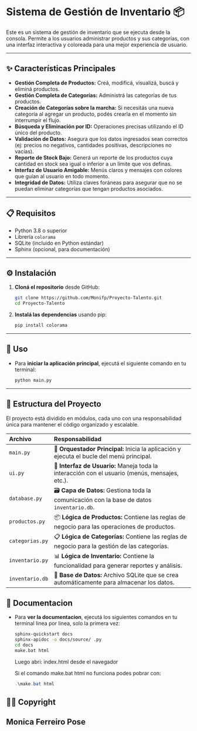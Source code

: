 # Sistema de Gestión de Inventario 📦

Este es un sistema de gestión de inventario que se ejecuta desde la consola. Permite a los usuarios administrar productos y sus categorías, con una interfaz interactiva y coloreada para una mejor experiencia de usuario.

-----

## ✨ Características Principales

  * **Gestión Completa de Productos:** Creá, modificá, visualizá, buscá y eliminá productos.
  * **Gestión Completa de Categorías:** Administrá las categorías de tus productos.
  * **Creación de Categorías sobre la marcha:** Si necesitás una nueva categoría al agregar un producto, podés crearla en el momento sin interrumpir el flujo.
  * **Búsqueda y Eliminación por ID:** Operaciones precisas utilizando el ID único del producto.
  * **Validación de Datos:** Asegura que los datos ingresados sean correctos (ej: precios no negativos, cantidades positivas, descripciones no vacías).
  * **Reporte de Stock Bajo:** Generá un reporte de los productos cuya cantidad en stock sea igual o inferior a un límite que vos definas.
  * **Interfaz de Usuario Amigable:** Menús claros y mensajes con colores que guían al usuario en todo momento.
  * **Integridad de Datos:** Utiliza claves foráneas para asegurar que no se puedan eliminar categorías que tengan productos asociados.

-----

## 📋 Requisitos

  * Python 3.8 o superior
  * Librería `colorama`
  * SQLite (incluido en Python estándar)
  * Sphinx (opcional, para documentación)

-----

## ⚙️ Instalación

1.  **Cloná el repositorio** desde GitHub:

    ```bash
    git clone https://github.com/Monifp/Proyecto-Talento.git
    cd Proyecto-Talento
    ```

2.  **Instalá las dependencias** usando pip:

    ```bash
    pip install colorama
    ```

-----

## 🚀 Uso

  * Para **iniciar la aplicación principal**, ejecutá el siguiente comando en tu terminal:

    ```bash
    python main.py
    ```


-----

## 📂 Estructura del Proyecto

El proyecto está dividido en módulos, cada uno con una responsabilidad única para mantener el código organizado y escalable.

| Archivo | Responsabilidad |
| :--- | :--- |
| `main.py` | 🧠 **Orquestador Principal:** Inicia la aplicación y ejecuta el bucle del menú principal. |
| `ui.py` | 🎨 **Interfaz de Usuario:** Maneja toda la interacción con el usuario (menús, mensajes, etc.). |
| `database.py`| 🗃️ **Capa de Datos:** Gestiona toda la comunicación con la base de datos `inventario.db`. |
| `productos.py`| 📦 **Lógica de Productos:** Contiene las reglas de negocio para las operaciones de productos. |
| `categorias.py`| 📋 **Lógica de Categorías:** Contiene las reglas de negocio para la gestión de las categorías. |
| `inventario.py`| 📊 **Lógica de Inventario:** Contiene la funcionalidad para generar reportes y análisis. |
| `inventario.db`| 💾 **Base de Datos:** Archivo SQLite que se crea automáticamente para almacenar los datos. |


## 📖 Documentacion

  * Para **ver la documentacion**, ejecutá los siguientes comandos en tu terminal linea por linea, solo la primera vez:

    ```bash
    sphinx-quickstart docs
    sphinx-apidoc -o docs/source/ .py
    cd docs
    make.bat html
    ```
    Luego abri: 
    index.html desde el navegador

    Si el comando make.bat html no funciona podes pobrar con:

    ```Powershell
    .\make.bat html 
    ```

    
## 🧑‍💻 Copyright

**Monica Ferreiro Pose**
-----
